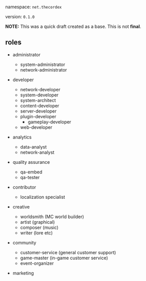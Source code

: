 namespace: `net.thecordex`

version: `0.1.0`

**NOTE:** This was a quick draft created as a base. This is not **final**.

roles
-----

- administrator
    - system-administrator
    - network-administrator

- developer
    - network-developer
    - system-developer
    - system-architect
    - content-developer
    - server-developer
    - plugin-developer
        - gameplay-developer
    - web-developer

- analytics
    - data-analyst
    - network-analyst

- quality assurance
    - qa-embed
    - qa-tester

- contributor
    - localization specialist

- creative
    - worldsmith (MC world builder)
    - artist (graphical)
    - composer (music)
    - writer (lore etc)

- community
    - customer-service (general customer support)
    - game-master (in-game customer service)
    - event-organizer

- marketing